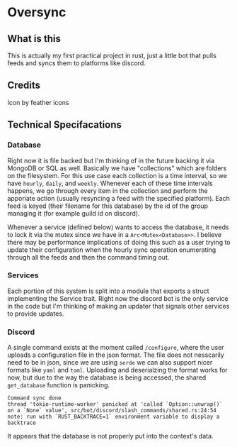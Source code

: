# Oversync
## What is this
This is actually my first practical project in rust, just a little bot that pulls feeds and syncs them to platforms like discord. 
## Credits
Icon by feather icons
## Technical Specifacations
### Database
Right now it is file backed but I'm thinking of in the future backing it via MongoDB or SQL as well. Basically we have "collections" which are folders on the filesystem. For this use case each collection is a time interval, so we have `hourly`, `daily`, and `weekly`. Whenever each of these time intervals happens, we go through every item in the collection and perform the apporiate action (usually resyncing a feed with the specified platform). Each feed is keyed (their filename for this database) by the id of the group managing it (for example guild id on discord).

Whenever a service (defined below) wants to access the database, it needs to lock it via the mutex since we have in a `Arc<Mutex<Database>>`. I believe there may be performance implications of doing this such as a user trying to update their configuration when the hourly sync operation enumerating through all the feeds and then the command timing out. 
### Services
Each portion of this system is split into a module that exports a struct implementing the Service trait. Right now the discord bot is the only service in the code but I'm thinking of making an updater that signals other services to provide updates. 
### Discord
A single command exists at the moment called `/configure`, where the user uploads a configuration file in the json format. The file does not nesscarily need to be in json, since we are using `serde` we can also support nicer formats like `yaml` and `toml`. Uploading and deserialzing the format works for now, but due to the way the database is being accessed, the shared `get_database` function is panicking.
```
Command sync done
thread 'tokio-runtime-worker' panicked at 'called `Option::unwrap()` on a `None` value', src/bot/discord/slash_commands/shared.rs:24:54
note: run with `RUST_BACKTRACE=1` environment variable to display a backtrace
```
It appears that the database is not properly put into the context's data. 